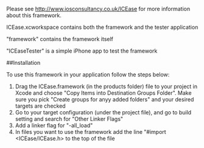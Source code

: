 Please see http://www.iosconsultancy.co.uk/ICEase for more information about this framework.

ICEase.xcworkspace contains both the framework and the tester application

"framework" contains the framework itself

"ICEaseTester" is a simple iPhone app to test the framework

##Installation

To use this framework in your application follow the steps below:

1. Drag the ICEase.framework (in the products folder) file to your project in Xcode and choose "Copy Items into Destination Groups Folder". Make sure you pick "Create groups for anyy added folders" and your desired targets are checked
2. Go to your target configuration (under the project file), and go to build setting and search for "Other Linker Flags"
3. Add a linker flag for "-all_load"
4. In files you want to use the framework add the line "#import <ICEase/ICEase.h> to the top of the file